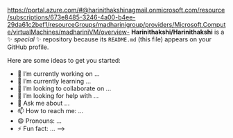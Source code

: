 https://portal.azure.com/#@harinithakshinagmail.onmicrosoft.com/resource/subscriptions/673e8485-3246-4a00-b4ee-29da61c2bef1/resourceGroups/madharinigroup/providers/Microsoft.Compute/virtualMachines/madhariniVM/overview-
**Harinithakshi/Harinithakshi** is a ✨ _special_ ✨ repository because its `README.md` (this file) appears on your GitHub profile.

Here are some ideas to get you started:

- 🔭 I’m currently working on ...
- 🌱 I’m currently learning ...
- 👯 I’m looking to collaborate on ...
- 🤔 I’m looking for help with ...
- 💬 Ask me about ...
- 📫 How to reach me: ...
- 😄 Pronouns: ...
- ⚡ Fun fact: ...
-->
